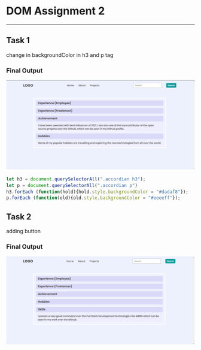 # **DOM Assignment 2**
---
## **Task 1**
change in backgroundColor in h3 and p tag
### **Final Output**
![Output Image](./task1Output.png)
```js
let h3 = document.querySelectorAll(".accordian h3");
let p = document.querySelectorAll(".accordian p")
h3.forEach (function(hold){hold.style.backgroundColor = "#dadaf8"});
p.forEach (function(old){old.style.backgroundColor = "#eeeeff"});
```
## **Task 2**
adding button 
### **Final Output**
![Output Image](./task2Output.png)
```js

```